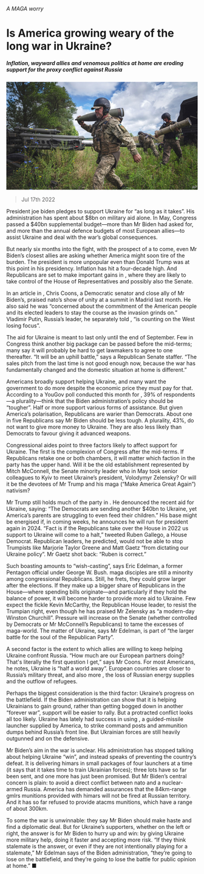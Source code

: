 ###### A MAGA worry

# Is America growing weary of the long war in Ukraine? 

##### Inflation, wayward allies and venomous politics at home are eroding support for the proxy conflict against Russia 

![image](images/20220723_USP002.jpg) 

> Jul 17th 2022 

President joe biden pledges to support Ukraine for “as long as it takes”. His administration has spent about $8bn on military aid alone. In May, Congress passed a $40bn supplemental budget—more than Mr Biden had asked for, and more than the annual defence budgets of most European allies—to assist Ukraine and deal with the war’s global consequences.

But nearly six months into the fight, with the prospect of a  to come, even Mr Biden’s closest allies are asking whether America might soon tire of the burden. The president is more unpopular even than Donald Trump was at this point in his presidency. Inflation has hit a four-decade high. And Republicans are set to make important gains in , where they are likely to take control of the House of Representatives and possibly also the Senate.

In an article in , Chris Coons, a Democratic senator and close ally of Mr Biden’s, praised nato’s show of unity at a summit in Madrid last month. He also said he was “concerned about the commitment of the American people and its elected leaders to stay the course as the invasion grinds on.” Vladimir Putin, Russia’s leader, he separately told , “is counting on the West losing focus”.

The aid for Ukraine is meant to last only until the end of September. Few in Congress think another big package can be passed before the mid-terms; many say it will probably be hard to get lawmakers to agree to one thereafter. “It will be an uphill battle,” says a Republican Senate staffer. “The sales pitch from the last time is not good enough now, because the war has fundamentally changed and the domestic situation at home is different.”

Americans broadly support helping Ukraine, and many want the government to do more despite the economic price they must pay for that. According to a YouGov poll conducted this month for , 39% of respondents—a plurality—think that the Biden administration’s policy should be “tougher”. Half or more support various forms of assistance. But given America’s polarisation, Republicans are warier than Democrats. About one in five Republicans say Mr Biden should be less tough. A plurality, 43%, do not want to give more money to Ukraine. They are also less likely than Democrats to favour giving it advanced weapons.

Congressional aides point to three factors likely to affect support for Ukraine. The first is the complexion of Congress after the mid-terms. If Republicans retake one or both chambers, it will matter which faction in the party has the upper hand. Will it be the old establishment represented by Mitch McConnell, the Senate minority leader who in May took senior colleagues to Kyiv to meet Ukraine’s president, Volodymyr Zelensky? Or will it be the devotees of Mr Trump and his maga (“Make America Great Again”) nativism?

Mr Trump still holds much of the party in . He denounced the recent aid for Ukraine, saying: “The Democrats are sending another $40bn to Ukraine, yet America’s parents are struggling to even feed their children.” His base might be energised if, in coming weeks, he announces he will run for president again in 2024. “Fact is if the Republicans take over the House in 2022 us support to Ukraine will come to a halt,” tweeted Ruben Gallego, a House Democrat. Republican leaders, he predicted, would not be able to stop Trumpists like Marjorie Taylor Greene and Matt Gaetz “from dictating our Ukraine policy”. Mr Gaetz shot back: “Ruben is correct.”

Such boasting amounts to “wish-casting”, says Eric Edelman, a former Pentagon official under George W. Bush. maga disciples are still a minority among congressional Republicans. Still, he frets, they could grow larger after the elections. If they make up a bigger share of Republicans in the House—where spending bills originate—and particularly if they hold the balance of power, it will become harder to provide more aid to Ukraine. Few expect the fickle Kevin McCarthy, the Republican House leader, to resist the Trumpian right, even though he has praised Mr Zelensky as “a modern-day Winston Churchill”. Pressure will increase on the Senate (whether controlled by Democrats or Mr McConnell’s Republicans) to tame the excesses of maga-world. The matter of Ukraine, says Mr Edelman, is part of “the larger battle for the soul of the Republican Party”.

A second factor is the extent to which allies are willing to keep helping Ukraine confront Russia. “How much are our European partners doing? That&#39;s literally the first question I get,” says Mr Coons. For most Americans, he notes, Ukraine is “half a world away”. European countries are closer to Russia’s military threat, and also more , the loss of Russian energy supplies and the outflow of refugees.

Perhaps the biggest consideration is the third factor: Ukraine’s progress on the battlefield. If the Biden administration can show that it is helping Ukrainians to gain ground, rather than getting bogged down in another “forever war”, support will be easier to rally. But a protracted conflict looks all too likely. Ukraine has lately had success in using , a guided-missile launcher supplied by America, to strike command posts and ammunition dumps behind Russia’s front line. But Ukrainian forces are still heavily outgunned and on the defensive.

Mr Biden’s aim in the war is unclear. His administration has stopped talking about helping Ukraine “win”, and instead speaks of preventing the country’s defeat. It is delivering himars in small packages of four launchers at a time (it says that it takes time to train Ukrainian forces); three lots have so far been sent, and one more has just been promised. But Mr Biden’s central concern is plain: to avoid a direct conflict between nato and a nuclear-armed Russia. America has demanded assurances that the 84km-range gmlrs munitions provided with himars will not be fired at Russian territory. And it has so far refused to provide atacms munitions, which have a range of about 300km.

To some the war is unwinnable: they say Mr Biden should make haste and find a diplomatic deal. But for Ukraine’s supporters, whether on the left or right, the answer is for Mr Biden to hurry up and win: by giving Ukraine more military help, doing it faster and accepting more risk. “If they think stalemate is the answer, or even if they are not intentionally playing for a stalemate,” Mr Edelman says of the Biden administration, “they’re going to lose on the battlefield, and they’re going to lose the battle for public opinion at home.” ■



